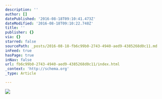 ```yaml
---
description: ''
author: []
datePublished: '2016-08-18T09:10:41.473Z'
dateModified: '2016-08-18T09:10:22.748Z'
title: ''
publisher: {}
via: {}
starred: false
sourcePath: _posts/2016-08-18-fb6c99b0-2743-4940-aed9-4385268d0c11.md
inFeed: true
hasPage: true
inNav: false
url: fb6c99b0-2743-4940-aed9-4385268d0c11/index.html
_context: 'http://schema.org'
_type: Article

---
```

![](https://the-grid-user-content.s3-us-west-2.amazonaws.com/d26f42a3-7390-43b8-bee8-f04f0279606a.jpg)